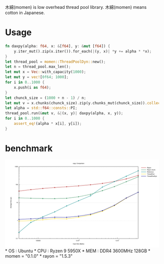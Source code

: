 木綿(momen) is low overhead thread pool library.
木綿(momen) means cotton in Japanese.

# Usage
```rust
fn daxpy(alpha: f64, x: &[f64], y: &mut [f64]) {
    y.iter_mut().zip(x.iter()).for_each(|(y, x)| *y += alpha * *x);
}
let thread_pool = momen::ThreadPoolDyn::new();
let n = thread_pool.max_len();
let mut x = Vec::with_capacity(1000);
let mut y = vec![0f64; 1000];
for i in 0..1000 {
    x.push(i as f64);
}
let chunck_size = (1000 + n - 1) / n;
let mut v = x.chunks(chunck_size).zip(y.chunks_mut(chunck_size)).collect::<Vec<_>>();
let alpha = std::f64::consts::PI;
thread_pool.run(&mut v, &|(x, y)| daxpy(alpha, x, y));
for i in 0..1000 {
    assert_eq!(alpha * x[i], y[i]);
}
```

# benchmark
<img src="image/lines.png">
* OS : Ubuntu
* CPU : Ryzen 9 5950X
* MEM : DDR4 3600MHz 128GB
* momen = "0.1.0"
* rayon = "1.5.3"
